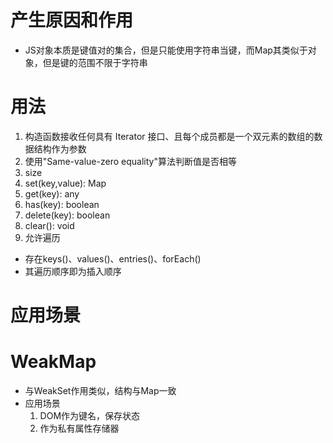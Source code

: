 # 产生原因和作用
- JS对象本质是键值对的集合，但是只能使用字符串当键，而Map其类似于对象，但是键的范围不限于字符串

# 用法
1. 构造函数接收任何具有 Iterator 接口、且每个成员都是一个双元素的数组的数据结构作为参数
2. 使用"Same-value-zero equality"算法判断值是否相等
3. size
4. set(key,value): Map
5. get(key): any
6. has(key): boolean
7. delete(key): boolean
8. clear(): void
9. 允许遍历
  - 存在keys()、values()、entries()、forEach()
  - 其遍历顺序即为插入顺序

# 应用场景

# WeakMap
- 与WeakSet作用类似，结构与Map一致
- 应用场景
  1. DOM作为键名，保存状态
  2. 作为私有属性存储器